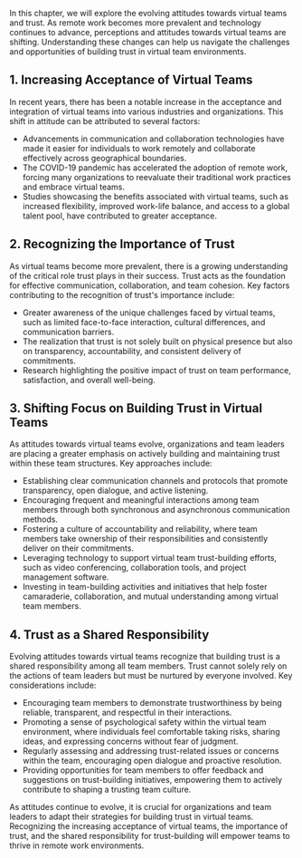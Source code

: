 
In this chapter, we will explore the evolving attitudes towards virtual teams and trust. As remote work becomes more prevalent and technology continues to advance, perceptions and attitudes towards virtual teams are shifting. Understanding these changes can help us navigate the challenges and opportunities of building trust in virtual team environments.

## 1\. Increasing Acceptance of Virtual Teams

In recent years, there has been a notable increase in the acceptance and integration of virtual teams into various industries and organizations. This shift in attitude can be attributed to several factors:

- Advancements in communication and collaboration technologies have made it easier for individuals to work remotely and collaborate effectively across geographical boundaries.
- The COVID-19 pandemic has accelerated the adoption of remote work, forcing many organizations to reevaluate their traditional work practices and embrace virtual teams.
- Studies showcasing the benefits associated with virtual teams, such as increased flexibility, improved work-life balance, and access to a global talent pool, have contributed to greater acceptance.

## 2\. Recognizing the Importance of Trust

As virtual teams become more prevalent, there is a growing understanding of the critical role trust plays in their success. Trust acts as the foundation for effective communication, collaboration, and team cohesion. Key factors contributing to the recognition of trust's importance include:

- Greater awareness of the unique challenges faced by virtual teams, such as limited face-to-face interaction, cultural differences, and communication barriers.
- The realization that trust is not solely built on physical presence but also on transparency, accountability, and consistent delivery of commitments.
- Research highlighting the positive impact of trust on team performance, satisfaction, and overall well-being.

## 3\. Shifting Focus on Building Trust in Virtual Teams

As attitudes towards virtual teams evolve, organizations and team leaders are placing a greater emphasis on actively building and maintaining trust within these team structures. Key approaches include:

- Establishing clear communication channels and protocols that promote transparency, open dialogue, and active listening.
- Encouraging frequent and meaningful interactions among team members through both synchronous and asynchronous communication methods.
- Fostering a culture of accountability and reliability, where team members take ownership of their responsibilities and consistently deliver on their commitments.
- Leveraging technology to support virtual team trust-building efforts, such as video conferencing, collaboration tools, and project management software.
- Investing in team-building activities and initiatives that help foster camaraderie, collaboration, and mutual understanding among virtual team members.

## 4\. Trust as a Shared Responsibility

Evolving attitudes towards virtual teams recognize that building trust is a shared responsibility among all team members. Trust cannot solely rely on the actions of team leaders but must be nurtured by everyone involved. Key considerations include:

- Encouraging team members to demonstrate trustworthiness by being reliable, transparent, and respectful in their interactions.
- Promoting a sense of psychological safety within the virtual team environment, where individuals feel comfortable taking risks, sharing ideas, and expressing concerns without fear of judgment.
- Regularly assessing and addressing trust-related issues or concerns within the team, encouraging open dialogue and proactive resolution.
- Providing opportunities for team members to offer feedback and suggestions on trust-building initiatives, empowering them to actively contribute to shaping a trusting team culture.

As attitudes continue to evolve, it is crucial for organizations and team leaders to adapt their strategies for building trust in virtual teams. Recognizing the increasing acceptance of virtual teams, the importance of trust, and the shared responsibility for trust-building will empower teams to thrive in remote work environments.
